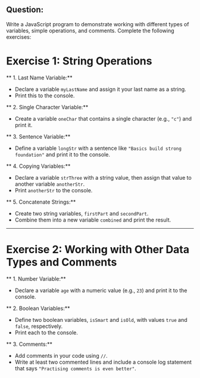 ## Question:
Write a JavaScript program to demonstrate working with different types of variables, simple operations, and comments. Complete the following exercises:

# Exercise 1: String Operations

** 1. Last Name Variable:**

- Declare a variable `myLastName` and assign it your last name as a string.
- Print this to the console.

** 2. Single Character Variable:**

- Create a variable `oneChar` that contains a single character (e.g., `"c"`) and print it.

** 3. Sentence Variable:**

- Define a variable `longStr` with a sentence like `"Basics build strong foundation"` and print it to the console.

** 4. Copying Variables:**

- Declare a variable `strThree` with a string value, then assign that value to another variable `anotherStr`.
- Print `anotherStr` to the console.

** 5. Concatenate Strings:**

- Create two string variables, `firstPart` and `secondPart`.
- Combine them into a new variable `combined` and print the result.

---

# Exercise 2: Working with Other Data Types and Comments

** 1. Number Variable:**

- Declare a variable `age` with a numeric value (e.g., `23`) and print it to the console.

** 2. Boolean Variables:**

- Define two boolean variables, `isSmart` and `isOld`, with values `true` and `false`, respectively.
- Print each to the console.

** 3. Comments:**

- Add comments in your code using `//`.
- Write at least two commented lines and include a console log statement that says `"Practising comments is even better"`.
